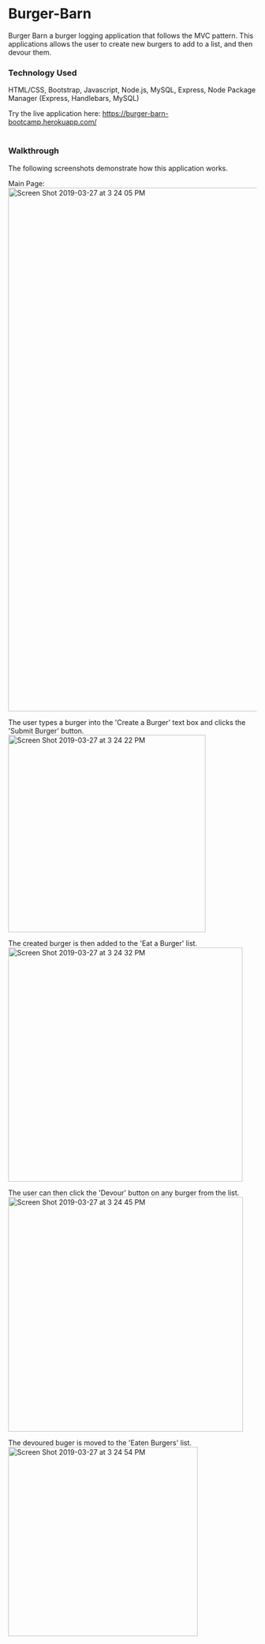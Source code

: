 # Burger-Barn
Burger Barn a burger logging application that follows the MVC pattern.  This applications allows the user to create new burgers to add to a list, and then devour them.

### **Technology Used**

HTML/CSS, 
Bootstrap, 
Javascript, 
Node.js, 
MySQL, 
Express, 
Node Package Manager (Express, Handlebars, MySQL)


Try the live application here: https://burger-barn-bootcamp.herokuapp.com/
<br />
<br />

### **Walkthrough**
The following screenshots demonstrate how this application works.
<br />

Main Page:
<img width="1062" alt="Screen Shot 2019-03-27 at 3 24 05 PM" src="https://user-images.githubusercontent.com/17474969/55106145-99667c80-50a4-11e9-939d-ab249f9c010c.png">
<br />

The user types a burger into the 'Create a Burger' text box and clicks the 'Submit Burger' button.
<img width="400" alt="Screen Shot 2019-03-27 at 3 24 22 PM" src="https://user-images.githubusercontent.com/17474969/55106146-99667c80-50a4-11e9-9b83-5e92c1f617fe.png">
<br />

The created burger is then added to the 'Eat a Burger' list.
<img width="475" alt="Screen Shot 2019-03-27 at 3 24 32 PM" src="https://user-images.githubusercontent.com/17474969/55106147-99ff1300-50a4-11e9-8e89-87ec25f42587.png">
<br />

The user can then click the 'Devour' button on any burger from the list.
<img width="476" alt="Screen Shot 2019-03-27 at 3 24 45 PM" src="https://user-images.githubusercontent.com/17474969/55106155-9e2b3080-50a4-11e9-883f-eb48f16795ce.png">
<br />

The devoured buger is moved to the 'Eaten Burgers' list.
<br />
<img width="384" alt="Screen Shot 2019-03-27 at 3 24 54 PM" src="https://user-images.githubusercontent.com/17474969/55106156-9e2b3080-50a4-11e9-8f77-a3bcb2779478.png">
